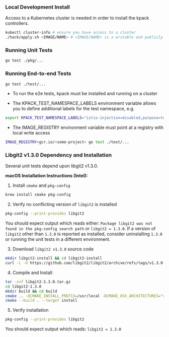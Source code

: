 ### Local Development Install

Access to a Kubernetes cluster is needed in order to install the kpack controllers.

```bash
kubectl cluster-info # ensure you have access to a cluster
./hack/apply.sh <IMAGE/NAME> # <IMAGE/NAME> is a writable and publicly accessible location 
```

### Running Unit Tests

```bash
go test ./pkg/...
```

### Running End-to-end Tests
```bash
go test ./test/...
```

* To run the e2e tests, kpack must be installed and running on a cluster

* The KPACK_TEST_NAMESPACE_LABELS environment variable allows you to define additional labels for the test namespace, e.g.

```bash
export KPACK_TEST_NAMESPACE_LABELS="istio-injection=disabled,purpose=test"
```

* The IMAGE_REGISTRY environment variable must point at a registry with local write access 

```bash
IMAGE_REGISTRY=gcr.io/<some-project> go test ./test/...
```

### Libgit2 v1.3.0 Dependency and Installation

Several unit tests depend upon libgit2 v1.3.0.

__macOS Installation Instructions (Intel):__

1. Install `cmake` and `pkg-config`
```bash
brew install cmake pkg-config
```
2. Verify no conflicting version of `libgit2` is installed

```bash
pkg-config --print-provides libgit2
```

You should expect output which reads either: `Package libgit2 was not found in the pkg-config search path` or `libgit2 = 1.3.0`. If a version of `libgit2` other than `1.3.0` is reported as installed, consider uninstalling `1.3.0` or running the unit tests in a different environment.

3. Download `libgit2 v1.3.0` source code
```bash
mkdir libgit2-install && cd libgit2-install
curl -L -O https://github.com/libgit2/libgit2/archive/refs/tags/v1.3.0.tar.gz
```

4. Compile and Install
```bash
tar -zxf libgit2-1.3.0.tar.gz
cd libgit2-1.3.0
mkdir build && cd build
cmake .. -DCMAKE_INSTALL_PREFIX=/usr/local -DCMAKE_OSX_ARCHITECTURES="x86_64"
cmake --build . --target install
```

5. Verify installation
```bash
pkg-config --print-provides libgit2
```

You should expect output which reads: `libgit2 = 1.3.0`
